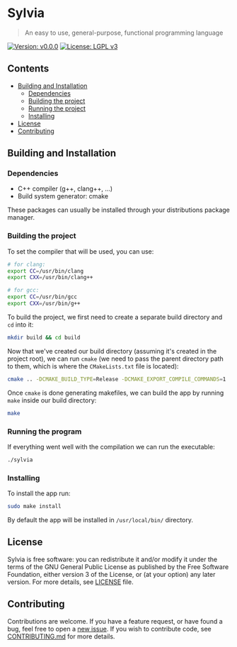 # Sylvia
> An easy to use, general-purpose, functional programming language

[![Version: v0.0.0](https://img.shields.io/badge/version-v0.0.0-red)](https://vstan02.github.io/sylvia)
[![License: LGPL v3](https://img.shields.io/badge/License-LGPL%20v3-blue.svg)](http://www.gnu.org/licenses/lgpl-3.0)

## Contents
- [Building and Installation](#building-and-installation)
  - [Dependencies](#dependencies)
  - [Building the project](#building-the-project)
  - [Running the project](#running-the-project)
  - [Installing](#installing)
- [License](#license)
- [Contributing](#contributing)

## Building and Installation

### Dependencies
- C++ compiler (g++, clang++, ...)
- Build system generator: cmake

These packages can usually be installed through your distributions package manager.

### Building the project
To set the compiler that will be used, you can use:
```sh
# for clang:
export CC=/usr/bin/clang
export CXX=/usr/bin/clang++

# for gcc:
export CC=/usr/bin/gcc
export CXX=/usr/bin/g++
```

To build the project, we first need to create a separate build directory and `cd` into it:
```sh
mkdir build && cd build
```

Now that we've created our build directory (assuming it's created in the project root), we can run `cmake` (we need to pass the parent directory path to them, which is where the `CMakeLists.txt` file is located):
```sh
cmake .. -DCMAKE_BUILD_TYPE=Release -DCMAKE_EXPORT_COMPILE_COMMANDS=1
```

Once `cmake` is done generating makefiles, we can build the app by running `make` inside our build directory:
```sh
make
```

### Running the program
If everything went well with the compilation we can run the executable:
```sh
./sylvia
```

### Installing
To install the app run:
```sh
sudo make install
```
By default the app will be installed in `/usr/local/bin/` directory.

## License
Sylvia is free software: you can redistribute it and/or modify it under the terms of the GNU General Public License as published by the Free Software Foundation, either version 3 of the License, or (at your option) any later version.
For more details, see [LICENSE](https://github.com/vstan02/sylvia/blob/master/LICENSE) file.

## Contributing
Contributions are welcome.
If you have a feature request, or have found a bug, feel free to open a [new issue](https://github.com/vstan02/sylvia/issues/new).
If you wish to contribute code, see [CONTRIBUTING.md](https://github.com/vstan02/sylvya/blob/master/CONTRIBUTING.md) for more details.
